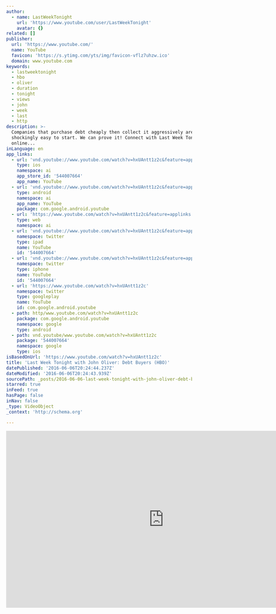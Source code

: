 ```yaml
---
author:
  - name: LastWeekTonight
    url: 'https://www.youtube.com/user/LastWeekTonight'
    avatar: {}
related: []
publisher:
  url: 'https://www.youtube.com/'
  name: YouTube
  favicon: 'https://s.ytimg.com/yts/img/favicon-vflz7uhzw.ico'
  domain: www.youtube.com
keywords:
  - lastweektonight
  - hbo
  - oliver
  - duration
  - tonight
  - views
  - john
  - week
  - last
  - http
description: >-
  Companies that purchase debt cheaply then collect it aggressively are
  shockingly easy to start. We can prove it! Connect with Last Week Tonight
  online...
inLanguage: en
app_links:
  - url: 'vnd.youtube://www.youtube.com/watch?v=hxUAntt1z2c&feature=applinks'
    type: ios
    namespace: ai
    app_store_id: '544007664'
    app_name: YouTube
  - url: 'vnd.youtube://www.youtube.com/watch?v=hxUAntt1z2c&feature=applinks'
    type: android
    namespace: ai
    app_name: YouTube
    package: com.google.android.youtube
  - url: 'https://www.youtube.com/watch?v=hxUAntt1z2c&feature=applinks'
    type: web
    namespace: ai
  - url: 'vnd.youtube://www.youtube.com/watch?v=hxUAntt1z2c&feature=applinks'
    namespace: twitter
    type: ipad
    name: YouTube
    id: '544007664'
  - url: 'vnd.youtube://www.youtube.com/watch?v=hxUAntt1z2c&feature=applinks'
    namespace: twitter
    type: iphone
    name: YouTube
    id: '544007664'
  - url: 'https://www.youtube.com/watch?v=hxUAntt1z2c'
    namespace: twitter
    type: googleplay
    name: YouTube
    id: com.google.android.youtube
  - path: http/www.youtube.com/watch?v=hxUAntt1z2c
    package: com.google.android.youtube
    namespace: google
    type: android
  - path: vnd.youtube/www.youtube.com/watch?v=hxUAntt1z2c
    package: '544007664'
    namespace: google
    type: ios
isBasedOnUrl: 'https://www.youtube.com/watch?v=hxUAntt1z2c'
title: 'Last Week Tonight with John Oliver: Debt Buyers (HBO)'
datePublished: '2016-06-06T20:24:44.237Z'
dateModified: '2016-06-06T20:24:43.939Z'
sourcePath: _posts/2016-06-06-last-week-tonight-with-john-oliver-debt-buyers-hbo.md
starred: true
inFeed: true
hasPage: false
inNav: false
_type: VideoObject
_context: 'http://schema.org'

---
```

<iframe src="https://cdn.embedly.com/widgets/media.html?src=https%3A%2F%2Fwww.youtube.com%2Fembed%2FhxUAntt1z2c%3Ffeature%3Doembed&amp;url=http%3A%2F%2Fwww.youtube.com%2Fwatch%3Fv%3DhxUAntt1z2c&amp;image=https%3A%2F%2Fi.ytimg.com%2Fvi%2FhxUAntt1z2c%2Fhqdefault.jpg&amp;key=b7d04c9b404c499eba89ee7072e1c4f7&amp;type=text%2Fhtml&amp;schema=youtube" width="854" height="480" scrolling="no" frameborder="0" allowfullscreen="" style=""></iframe>